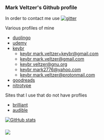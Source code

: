 ### Mark Veltzer's Github profile

In order to contact me use [![gitter](https://badges.gitter.im/Join%20Chat.svg)](https://gitter.im/veltzer/mark.veltzer)

Various profiles of mine
* [duolingo](https://www.duolingo.com/profile/mark.veltzer)
* [udemy](https://www.udemy.com/user/mark-veltzer)
* [keybr](https://www.keybr.com)
    * [keybr mark.veltzer+keybr@gmail.com](https://www.keybr.com/profile/t1z6z7j)
    * [keybr mark.veltzer@gmail.com](https://www.keybr.com/profile/01l958g)
    * [keybr veltzer@gnu.org](https://www.keybr.com/profile/m4dnhap)
    * [keybr mark2776@yahoo.com](https://www.keybr.com/profile/65vu5dy)
    * [keybr mark.veltzer@protonmail.com](https://www.keybr.com/profile/5508u71)
* [goodreads](https://www.goodreads.com/user/show/34371877-mark-veltzer)
* [nitrotype](https://www.nitrotype.com/racer/veltzer)

Sites that I use that do not have proflies
* [brilliant](https://brilliant.org)
* [audible](https://www.audible.com)

[![GitHub stats](https://github-readme-stats.vercel.app/api?username=veltzer)](https://github.com/anuraghazra/github-readme-stats)

### ![](https://komarev.com/ghpvc/?username=veltzer)
